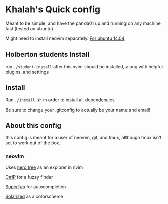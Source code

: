 # Khalah's Quick config

Meant to be simple, and have the panda01 up and running on any machine fast (tested on ubuntu)

Might need to install neovim separately. [For ubuntu 14.04](https://gist.github.com/humorless/e79174c0f72355dc64ac7280ca2d2b58)

## Holberton students Install
run `./student-install` after this nvim should be installed, along with helpful plugins, and settings

## Install
Run `./install.sh` in order to install all dependencies

Be sure to change your .gitconfig to actually be your name and email!

## About this config
this config is meant for a user of neovim, git, and tmux, although tmux isn't set to work out of the box.

### neovim
Uses
[nerd tree](https://github.com/preservim/nerdtree) as an explorer in nvim

[CtrlP](https://github.com/kien/ctrlp.vim) for a fuzzy finder

[SuperTab](https://github.com/ervandew/supertab) for autocompletion

[Solarized](https://github.com/altercation/vim-colors-solarized) as a colorscheme
